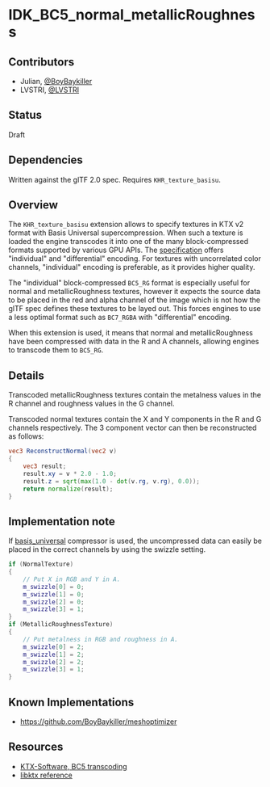 # IDK_BC5_normal_metallicRoughness

## Contributors

* Julian, [@BoyBaykiller](https://github.com/BoyBaykiller)
* LVSTRI, [@LVSTRI](https://github.com/LVSTRI)

## Status

Draft

## Dependencies

Written against the glTF 2.0 spec. Requires `KHR_texture_basisu`.

## Overview

The `KHR_texture_basisu` extension allows to specify textures in KTX v2 format with Basis Universal supercompression. When such a texture is loaded the engine transcodes it into one of the many block-compressed formats supported by various GPU APIs. The [specification](https://registry.khronos.org/DataFormat/specs/1.3/dataformat.1.3.html) offers "individual" and "differential" encoding. For textures with uncorrelated color channels, "individual" encoding is preferable, as it provides higher quality.

The "individual" block-compressed `BC5_RG` format is especially useful for normal and metallicRoughness textures, however it expects the source data to be placed in the red and alpha channel of the image which is not how the glTF spec defines these textures to be layed out. This forces engines to use a less optimal format such as `BC7_RGBA` with "differential" encoding.

When this extension is used, it means that normal and metallicRoughness have been compressed with data in the R and A channels, allowing engines to transcode them to `BC5_RG`.

## Details

Transcoded metallicRoughness textures contain the metalness values in the R channel and roughness values in the G channel.

Transcoded normal textures contain the X and Y components in the R and G channels respectively.
The 3 component vector can then be reconstructed as follows:
```glsl
vec3 ReconstructNormal(vec2 v)
{
    vec3 result;
    result.xy = v * 2.0 - 1.0;
    result.z = sqrt(max(1.0 - dot(v.rg, v.rg), 0.0));
    return normalize(result);
}
```

## Implementation note

If [basis_universal](https://github.com/BinomialLLC/basis_universal) compressor is used, the uncompressed data can easily be placed in the correct channels by using the swizzle setting.

```cpp
if (NormalTexture)
{
    // Put X in RGB and Y in A.
    m_swizzle[0] = 0;
    m_swizzle[1] = 0;
    m_swizzle[2] = 0;
    m_swizzle[3] = 1;
}
if (MetallicRoughnessTexture)
{
    // Put metalness in RGB and roughness in A.
    m_swizzle[0] = 2;
    m_swizzle[1] = 2;
    m_swizzle[2] = 2;
    m_swizzle[3] = 1;
}
```

## Known Implementations

* https://github.com/BoyBaykiller/meshoptimizer

## Resources

* [KTX-Software, BC5 transcoding](https://github.com/KhronosGroup/KTX-Software/blob/0d1ebc1d0859cdaa699f68491f00ec1c02a33b7c/lib/basisu/transcoder/basisu_transcoder.cpp#L8934)
* [libktx reference](https://github.khronos.org/KTX-Software/libktx/ktx_8h.html#a30cc58c576392303d9a5a54b57ef29b5)